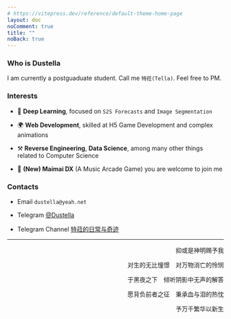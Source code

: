 ```yaml
---
# https://vitepress.dev/reference/default-theme-home-page
layout: doc
noComment: true
title: ""
noBack: true
---
```



### Who is Dustella

I am currently a postguaduate student. Call me `特菈(Tella)`.  Feel free to PM.

### Interests

- 🧭 **Deep Learning**, focused on `S2S Forecasts` and `Image Segmentation`

- 🌍 **Web Development**, skilled at H5 Game Development and complex animations
- ⚒️ **Reverse Engineering**, **Data Science**, among many other things related to Computer Science

- 🎹 **(New) Maimai DX** (A Music Arcade Game) you are welcome to join me

### Contacts

- Email `dustella@yeah.net`

- Telegram [@Dustella](https://t.me/dustella)

- Telegram Channel [特菈的日常与奇迹](https://t.me/dailytella)


---

<p align="end">抑或是神明赐予我</p>

<p align="end">对生的无比憧憬　对万物消亡的怜悯  </P>

<p align="end">于黑夜之下　倾听阴影中无声的解答 </P>

<p align="end">愿背负前者之征　秉承血与泪的热忱  </P>
<p align="end">予万千繁华以新生  </P>
